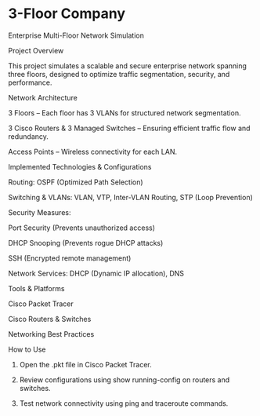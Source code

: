 # 3-Floor Company

Enterprise Multi-Floor Network Simulation

Project Overview

This project simulates a scalable and secure enterprise network spanning three floors, designed to optimize traffic segmentation, security, and performance.

Network Architecture

3 Floors – Each floor has 3 VLANs for structured network segmentation.

3 Cisco Routers & 3 Managed Switches – Ensuring efficient traffic flow and redundancy.

Access Points – Wireless connectivity for each LAN.


Implemented Technologies & Configurations

Routing: OSPF (Optimized Path Selection)

Switching & VLANs: VLAN, VTP, Inter-VLAN Routing, STP (Loop Prevention)

Security Measures:

Port Security (Prevents unauthorized access)

DHCP Snooping (Prevents rogue DHCP attacks)

SSH (Encrypted remote management)


Network Services: DHCP (Dynamic IP allocation), DNS


Tools & Platforms

Cisco Packet Tracer 

Cisco Routers & Switches

Networking Best Practices


How to Use

1. Open the .pkt file in Cisco Packet Tracer.


2. Review configurations using show running-config on routers and switches.


3. Test network connectivity using ping and traceroute commands.
